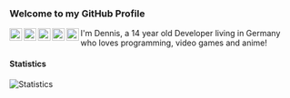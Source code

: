 ### Welcome to my GitHub Profile

<a href="https://discord.com/users/228965621478588416">
  <img align="left" alt="Discord" width="22px" src="https://cdn.jsdelivr.net/npm/simple-icons@3.1.0/icons/discord.svg" />
</a>
<a href="dennis@taigabot.net">
  <img align="left" alt="'Gmail" width="22px" src="https://cdn.jsdelivr.net/npm/simple-icons@3.1.0/icons/gmail.svg" />
</a>
<a href="https://twitter.com/CRU_GG">
  <img align="left" alt="Patreon" width="22px" src="https://cdn.jsdelivr.net/npm/simple-icons@3.1.0/icons/twitter.svg" />
</a>
<a href="https://medium.com/@crugg_">
  <img align="left" alt="Patreon" width="22px" src="https://cdn.jsdelivr.net/npm/simple-icons@3.1.0/icons/medium.svg" />
</a>
<a href="https://dev.to/officialcrugg">
  <img align="left" alt="Patreon" width="22px" src="https://cdn.jsdelivr.net/npm/simple-icons@3.1.0/icons/dev-dot-to.svg" />
</a>


I'm Dennis, a 14 year old Developer living in Germany who loves programming, video games and anime!

#### Statistics

![Statistics](https://github-readme-stats.vercel.app/api?username=OfficialCRUGG&show_icons=true&hide_border=true)
